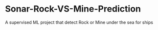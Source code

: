 # Sonar-Rock-VS-Mine-Prediction
A supervised ML project that detect Rock or Mine under the sea for ships 
